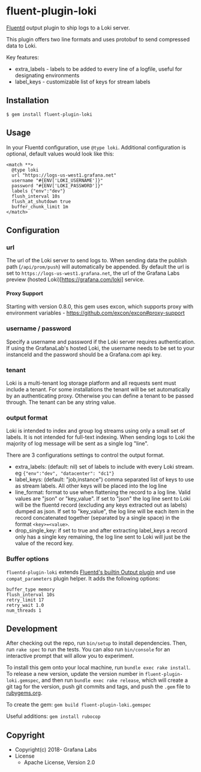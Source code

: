 # fluent-plugin-loki

[Fluentd](https://fluentd.org/) output plugin to ship logs to a Loki server.

This plugin offers two line formats and uses protobuf to send compressed data to Loki.

Key features:
  * extra_labels - labels to be added to every line of a logfile, useful for designating environments
  * label_keys - customizable list of keys for stream labels

## Installation

```
$ gem install fluent-plugin-loki
```

## Usage
In your Fluentd configuration, use `@type loki`. Additional configuration is optional, default values would look like this:
```
<match **>
  @type loki
  url "https://logs-us-west1.grafana.net"
  username "#{ENV['LOKI_USERNAME']}"
  password "#{ENV['LOKI_PASSWORD']}"
  labels {"env":"dev"}
  flush_interval 10s
  flush_at_shutdown true
  buffer_chunk_limit 1m
</match>
```


## Configuration

### url
The url of the Loki server to send logs to.  When sending data the publish path (`/api/prom/push`) will automatically be appended.
By default the url is set to `https://logs-us-west1.grafana.net`, the url of the Grafana Labs preview (hosted Loki)[https://grafana.com/loki] service.

#### Proxy Support

Starting with version 0.8.0, this gem uses excon, which supports proxy with environment variables - https://github.com/excon/excon#proxy-support

### username / password
Specify a username and password if the Loki server requires authentication.
If using the GrafanaLab's hosted Loki, the username needs to be set to your instanceId and the password should be a Grafana.com api key.

### tenant
Loki is a multi-tenant log storage platform and all requests sent must include a tenant.  For some installations the tenant will be set automatically by an authenticating proxy.  Otherwise you can define a tenant to be passed through.  The tenant can be any string value.


### output format
Loki is intended to index and group log streams using only a small set of labels.  It is not intended for full-text indexing.  When sending logs to Loki the majority of log message will be sent as a single log "line".

There are 3 configurations settings to control the output format.
 - extra_labels: (default: nil) set of labels to include with every Loki stream. eg `{"env":"dev", "datacenter": "dc1"}`
 - label_keys: (default: "job,instance") comma separated list of keys to use as stream labels.  All other keys will be placed into the log line
 - line_format: format to use when flattening the record to a log line. Valid values are "json" or "key_value".  If set to "json" the log line sent to Loki will be the fluentd record (excluding any keys extracted out as labels) dumped as json.  If set to "key_value", the log line will be each item in the record concatenated together (separated by a single space) in the format `<key>=<value>`.
 - drop_single_key: if set to true and after extracting label_keys a record only has a single key remaining, the log line sent to Loki will just be the value of the record key.

### Buffer options

`fluentd-plugin-loki` extends [Fluentd's builtin Output plugin](https://docs.fluentd.org/v1.0/articles/output-plugin-overview) and use `compat_parameters` plugin helper. It adds the following options:

```
buffer_type memory
flush_interval 10s
retry_limit 17
retry_wait 1.0
num_threads 1
```

## Development

After checking out the repo, run `bin/setup` to install dependencies. Then, run `rake spec` to run the tests. You can also run `bin/console` for an interactive prompt that will allow you to experiment.

To install this gem onto your local machine, run `bundle exec rake install`. To release a new version, update the version number in `fluent-plugin-loki.gemspec`, and then run `bundle exec rake release`, which will create a git tag for the version, push git commits and tags, and push the `.gem` file to [rubygems.org](https://rubygems.org).

To create the gem: `gem build fluent-plugin-loki.gemspec`

Useful additions:
  `gem install rubocop`

## Copyright

* Copyright(c) 2018- Grafana Labs
* License
  * Apache License, Version 2.0
